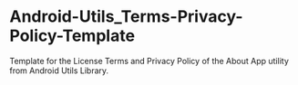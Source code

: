 # Android-Utils_Terms-Privacy-Policy-Template
Template for the License Terms and Privacy Policy of the About App utility from Android Utils Library.
